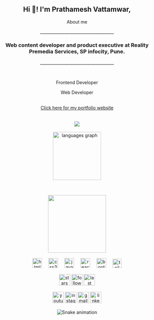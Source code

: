 <h2 align="center">Hi 👋! I'm Prathamesh Vattamwar, <br><span style="font-size:14px;"></span></h2>
<p align="center">About me</p>
<p align="center">____________________________________</p>
<h3 align="center">Web content developer and product executive at Reality Premedia Services, SP infocity, Pune.</h3>
<p align="center">____________________________________</p>
<br> 
<div align="center">
<p> Frontend Developer </p>
<p> Web Developer </p>
</div>
<br clear="both">
<div align="center">
  <a href="https://prathameshvattamwar.github.io/portfolio" target="_blank" class="button big" >Click here for my portfolio website</a>
</div>
<br><br>
<!-- Total profile views -->
<div align="center">
  <a href="https://u8views.com/github/prathameshvattamwar"><img src="https://u8views.com/api/v1/github/profiles/35573364/views/day-week-month-total-count.svg"></a>
</div>
<br clear="both">

<div align="center" >
  <img src="https://github-readme-stats.vercel.app/api/top-langs?username=prathameshvattamwar&locale=en&hide_title=true&layout=compact&card_width=320&langs_count=3&theme=dracula&hide_border=true" height="150" alt="languages graph"  />
</div>

<br clear="both">
<div align="center">
<img height="180" style="margin-top:30px; " src="https://media.tenor.com/rePDfDWO3XoAAAAd/hacking.gif"  />
</div>
<br clear="both">
<div align="center">
  <img src="https://cdn.jsdelivr.net/gh/devicons/devicon/icons/html5/html5-original.svg" height="30" alt="html5 logo"  />
  <img width="12" />
  <img src="https://cdn.jsdelivr.net/gh/devicons/devicon/icons/css3/css3-original.svg" height="30" alt="css3 logo"  />
  <img width="12" />
  <img src="https://cdn.jsdelivr.net/gh/devicons/devicon/icons/javascript/javascript-original.svg" height="30" alt="javascript logo"  />
  <img width="12" />
  <img src="https://cdn.jsdelivr.net/gh/devicons/devicon/icons/react/react-original.svg" height="30" alt="react logo"  />
  <img width="12" />
  <img src="https://cdn.jsdelivr.net/gh/devicons/devicon/icons/bootstrap/bootstrap-plain.svg" height="30" alt="bootstrap logo"  />
  <img width="12" />
  <img src="https://imgs.search.brave.com/W9CbFyxwjuZCstu49xt6tccC5kk1TtWTumoZ_-X-XRU/rs:fit:860:0:0/g:ce/aHR0cHM6Ly9jZG4u/d29ybGR2ZWN0b3Js/b2dvLmNvbS9sb2dv/cy90YWlsd2luZC1j/c3MtMi5zdmc.svg" height="28" alt="tailwind logo"  />
</div>


<br clear="both">
<div align="center">
  <img src="https://img.shields.io/github/stars/prathameshvattamwar?label=Total%20Stars&style=for-the-badge" height="35" alt="stars"  />
  <img src="https://img.shields.io/github/followers/prathameshvattamwar?label=Followers&style=for-the-badge" height="35" alt="followers"  />
  <img src="https://img.shields.io/github/last-commit/prathameshvattamwar/prathameshvattamwar?label=Last%20Commit&style=for-the-badge" height="35" alt="last commit"/>
</div>

<br clear="both">
<div  align="center">
 <a href="https://www.youtube.com/channel/UCIfsCi-UkxDfvAykogrRFFg" target="_blank"><img src="https://img.shields.io/static/v1?message=Youtube&logo=youtube&label=&color=FF0000&logoColor=white&labelColor=&style=for-the-badge" height="35" alt="youtube logo"  /></a>
 <a href="https://www.instagram.com/prathameshpv24/" target="_blank"> <img src="https://img.shields.io/static/v1?message=Instagram&logo=instagram&label=&color=E4405F&logoColor=white&labelColor=&style=for-the-badge" height="35" alt="instagram logo"  /></a>
 <a href="https://mail.google.com/mail/u/0/#inbox" target="_blank"> <img src="https://img.shields.io/static/v1?message=Gmail&logo=gmail&label=&color=D14836&logoColor=white&labelColor=&style=for-the-badge" height="35" alt="gmail logo"  /></a>
 <a href="https://www.linkedin.com/in/prathamesh-vattamwar-483529227/" target="_blank"> <img src="https://img.shields.io/static/v1?message=LinkedIn&logo=linkedin&label=&color=0077B5&logoColor=white&labelColor=&style=for-the-badge" height="35" alt="linkedin logo"  /></a>
</div>



<br clear="both">
<div align="center">
  <img src="https://raw.githubusercontent.com/Sutil/Sutil/2b2fad3bf54522bb30c8c170591fc68ff51b69e6/github-contribution-grid-snake2.svg" alt="Snake animation" />
</div>
